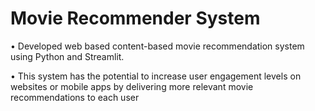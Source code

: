 # Movie Recommender System

• Developed web based content-based movie recommendation
system using Python and Streamlit.

• This system has the potential to increase user engagement levels on
websites or mobile apps by delivering more relevant movie
recommendations to each user
